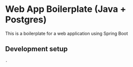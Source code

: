 # Web App Boilerplate (Java + Postgres)
This is a boilerplate for a web application using Spring Boot

## Development setup
    . 

